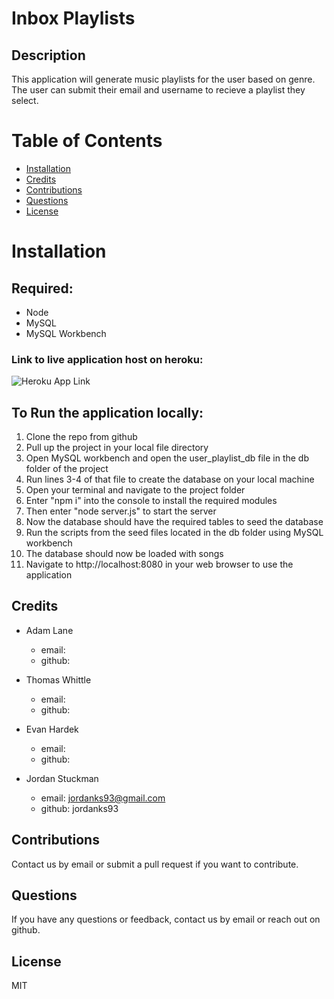 # Inbox Playlists

  ## Description
  This application will generate music playlists for the user based on genre. The user can submit their email and username to recieve a playlist they select. 

  # Table of Contents
  * [Installation](#installation)
  * [Credits](#credits)
  * [Contributions](#contributions)
  * [Questions](#questions)
  * [License](#license)
   
  # Installation
  ## Required:
  * Node
  * MySQL
  * MySQL Workbench 

  ### Link to live application host on heroku:
  ![Heroku App Link](https://email-playlist.herokuapp.com/)

  ## To Run the application locally:
  1. Clone the repo from github
  2. Pull up the project in your local file directory 
  3. Open MySQL workbench and open the user_playlist_db file in the db folder of the project
  4. Run lines 3-4 of that file to create the database on your local machine
  5. Open your terminal and navigate to the project folder
  5. Enter "npm i" into the console to install the required modules 
  6. Then enter "node server.js" to start the server
  7. Now the database should have the required tables to seed the database
  8. Run the scripts from the seed files located in the db folder using MySQL workbench
  9. The database should now be loaded with songs 
  10. Navigate to http://localhost:8080 in your web browser to use the application

  ## Credits
  - Adam Lane 
    * email: 
    * github: 

  - Thomas Whittle
    * email:
    * github: 

  - Evan Hardek
    * email: 
    * github: 

  - Jordan Stuckman 
    * email: jordanks93@gmail.com
    * github: jordanks93

  ## Contributions
  Contact us by email or submit a pull request if you want to contribute.

  ## Questions
  If you have any questions or feedback, contact us by email or reach out on github.

  ## License
  MIT